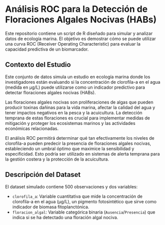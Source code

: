 # Análisis ROC para la Detección de Floraciones Algales Nocivas (HABs)

Este repositorio contiene un script de R diseñado para simular y analizar datos de ecología marina. El objetivo es demostrar cómo se puede utilizar una curva ROC (Receiver Operating Characteristic) para evaluar la capacidad predictiva de un biomarcador.

## Contexto del Estudio

Este conjunto de datos simula un estudio en ecología marina donde los investigadores están evaluando si la concentración de clorofila-a en el agua (medida en µg/L) puede utilizarse como un indicador predictivo para detectar floraciones algales nocivas (HABs).

Las floraciones algales nocivas son proliferaciones de algas que pueden producir toxinas dañinas para la vida marina, afectar la calidad del agua y tener impactos negativos en la pesca y la acuicultura. La detección temprana de estas floraciones es crucial para implementar medidas de mitigación y proteger los ecosistemas marinos y las actividades económicas relacionadas.

El análisis ROC permitirá determinar qué tan efectivamente los niveles de clorofila-a pueden predecir la presencia de floraciones algales nocivas, estableciendo un umbral óptimo que maximice la sensibilidad y especificidad. Esto podría ser utilizado en sistemas de alerta temprana para la gestión costera y la protección de la acuicultura.

## Descripción del Dataset

El dataset simulado contiene 500 observaciones y dos variables:

*   `clorofila_a`: Variable cuantitativa que mide la concentración de clorofila-a en el agua (µg/L), un pigmento fotosintético que sirve como indicador de biomasa fitoplanctónica.
*   `floracion_algal`: Variable categórica binaria (`Ausencia`/`Presencia`) que indica si se ha detectado una floración algal nociva.
